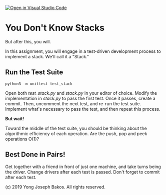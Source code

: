 [![Open in Visual Studio Code](https://classroom.github.com/assets/open-in-vscode-f059dc9a6f8d3a56e377f745f24479a46679e63a5d9fe6f495e02850cd0d8118.svg)](https://classroom.github.com/online_ide?assignment_repo_id=6003143&assignment_repo_type=AssignmentRepo)
# You Don't Know Stacks

But after this, you will.

In this assignment, you will engage in a test-driven development process to implement a stack. We'll call it a "Stack."

## Run the Test Suite

`python3 -m unittest test_stack`

Open both *test_stack.py* and *stack.py* in your editor of choice. Modify the implementation in *stack.py* to pass the first test. Once it passes, create a commit. Then, uncomment the next test, and re-run the test suite. Implement what's necessary to pass the test, and then repeat this process.

**But wait!**

Toward the middle of the test suite, you should be thinking about the algorithmic efficiency of each operation. Are the push, pop and peek operations O(1)?

## Best Done in Pairs!

Get together with a friend in front of just one machine, and take turns being the driver. Change drivers after each test is passed. Don't forget to commit after each test.

(c) 2019 Yong Joseph Bakos. All rights reserved.
